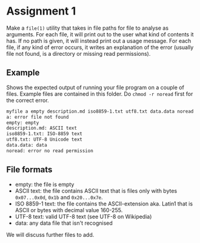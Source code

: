 # Assignment 1

Make a `file(1)` utility that takes in file paths for file to analyse as arguments. For each file, it will print out to the user what kind of contents it has. If no path is given, it will instead print out a usage message. For each file, if any kind of error occurs, it writes an explanation of the error (usually file not found, is a directory or missing read permissions).

## Example

Shows the expected output of running your file program on a couple of files. Example files are contained in this folder. Do `chmod -r noread` first for the correct error.

```sh
myfile a empty description.md iso8859-1.txt utf8.txt data.data noread
a: error file not found
empty: empty
description.md: ASCII text
iso8859-1.txt: ISO-8859 text
utf8.txt: UTF-8 Unicode text
data.data: data
noread: error no read permission
```

## File formats

- empty: the file is empty
- ASCII text: the file contains ASCII text that is files only with bytes `0x07...0x0d`, `0x1b` and `0x20...0x7e`.
- ISO 8859-1 text: the file contains the ASCII-extension aka. Latin1 that is ASCII or bytes with decimal value 160-255.
- UTF-8 text: valid UTF-8 text (see UTF-8 on Wikipedia)
- data: any data file that isn't recognised

We will discuss further files to add.

